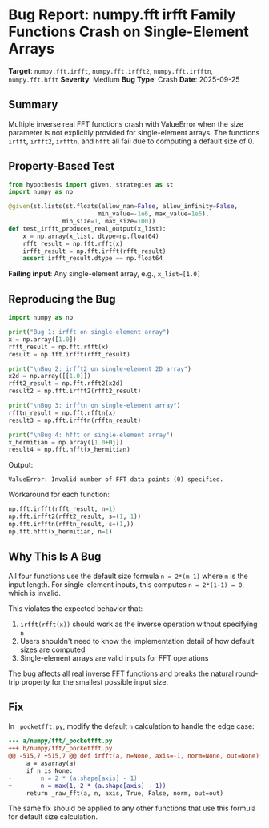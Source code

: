 # Bug Report: numpy.fft irfft Family Functions Crash on Single-Element Arrays

**Target**: `numpy.fft.irfft`, `numpy.fft.irfft2`, `numpy.fft.irfftn`, `numpy.fft.hfft`
**Severity**: Medium
**Bug Type**: Crash
**Date**: 2025-09-25

## Summary

Multiple inverse real FFT functions crash with ValueError when the size parameter is not explicitly provided for single-element arrays. The functions `irfft`, `irfft2`, `irfftn`, and `hfft` all fail due to computing a default size of 0.

## Property-Based Test

```python
from hypothesis import given, strategies as st
import numpy as np

@given(st.lists(st.floats(allow_nan=False, allow_infinity=False,
                         min_value=-1e6, max_value=1e6),
               min_size=1, max_size=100))
def test_irfft_produces_real_output(x_list):
    x = np.array(x_list, dtype=np.float64)
    rfft_result = np.fft.rfft(x)
    irfft_result = np.fft.irfft(rfft_result)
    assert irfft_result.dtype == np.float64
```

**Failing input**: Any single-element array, e.g., `x_list=[1.0]`

## Reproducing the Bug

```python
import numpy as np

print("Bug 1: irfft on single-element array")
x = np.array([1.0])
rfft_result = np.fft.rfft(x)
result = np.fft.irfft(rfft_result)

print("\nBug 2: irfft2 on single-element 2D array")
x2d = np.array([[1.0]])
rfft2_result = np.fft.rfft2(x2d)
result2 = np.fft.irfft2(rfft2_result)

print("\nBug 3: irfftn on single-element array")
rfftn_result = np.fft.rfftn(x)
result3 = np.fft.irfftn(rfftn_result)

print("\nBug 4: hfft on single-element array")
x_hermitian = np.array([1.0+0j])
result4 = np.fft.hfft(x_hermitian)
```

Output:
```
ValueError: Invalid number of FFT data points (0) specified.
```

Workaround for each function:
```python
np.fft.irfft(rfft_result, n=1)
np.fft.irfft2(rfft2_result, s=(1, 1))
np.fft.irfftn(rfftn_result, s=(1,))
np.fft.hfft(x_hermitian, n=1)
```

## Why This Is A Bug

All four functions use the default size formula `n = 2*(m-1)` where `m` is the input length. For single-element inputs, this computes `n = 2*(1-1) = 0`, which is invalid.

This violates the expected behavior that:
1. `irfft(rfft(x))` should work as the inverse operation without specifying `n`
2. Users shouldn't need to know the implementation detail of how default sizes are computed
3. Single-element arrays are valid inputs for FFT operations

The bug affects all real inverse FFT functions and breaks the natural round-trip property for the smallest possible input size.

## Fix

In `_pocketfft.py`, modify the default `n` calculation to handle the edge case:

```diff
--- a/numpy/fft/_pocketfft.py
+++ b/numpy/fft/_pocketfft.py
@@ -515,7 +515,7 @@ def irfft(a, n=None, axis=-1, norm=None, out=None):
     a = asarray(a)
     if n is None:
-        n = 2 * (a.shape[axis] - 1)
+        n = max(1, 2 * (a.shape[axis] - 1))
     return _raw_fft(a, n, axis, True, False, norm, out=out)
```

The same fix should be applied to any other functions that use this formula for default size calculation.
